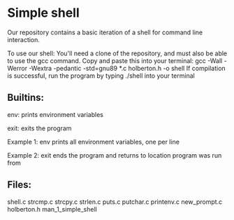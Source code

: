 # Simple shell

Our repository contains a basic iteration of a shell for command line interaction.

To use our shell: You'll need a clone of the repository, and must also be able to use the gcc command.
Copy and paste this into your terminal:
gcc -Wall -Werror -Wextra -pedantic -std=gnu89 *.c holberton.h -o shell
If compilation is successful, run the program by typing ./shell into your terminal

## Builtins: 
env: prints environment variables

exit: exits the program

Example 1: env<Return> prints all environment variables, one per line

Example 2: exit<Return> ends the program and returns to location program was run from

## Files:
shell.c
strcmp.c
strcpy.c
strlen.c
puts.c
putchar.c
printenv.c
new_prompt.c
holberton.h
man_1_simple_shell